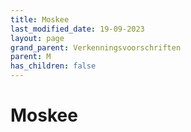 ```yaml
---
title: Moskee
last_modified_date: 19-09-2023
layout: page
grand_parent: Verkenningsvoorschriften
parent: M
has_children: false
---
```


Moskee
======


